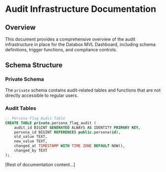 # Audit Infrastructure Documentation

## Overview
This document provides a comprehensive overview of the audit infrastructure in place for the Databox MVL Dashboard, including schema definitions, trigger functions, and compliance controls.

## Schema Structure

### Private Schema
The `private` schema contains audit-related tables and functions that are not directly accessible to regular users.

### Audit Tables
```sql
-- Persona Flag Audit Table
CREATE TABLE private.persona_flag_audit (
    audit_id BIGINT GENERATED ALWAYS AS IDENTITY PRIMARY KEY,
    persona_id BIGINT REFERENCES public.persona(id),
    old_value TEXT,
    new_value TEXT,
    changed_at TIMESTAMP WITH TIME ZONE DEFAULT NOW(),
    changed_by TEXT
);
```

[Rest of documentation content...]